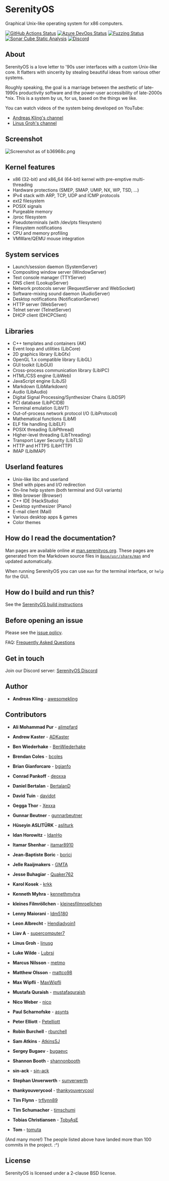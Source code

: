 # SerenityOS

Graphical Unix-like operating system for x86 computers.

[![GitHub Actions Status](https://github.com/SerenityOS/serenity/workflows/Build,%20lint,%20and%20test/badge.svg)](https://github.com/SerenityOS/serenity/actions?query=workflow%3A"Build%2C%20lint%2C%20and%20test")
[![Azure DevOps Status](https://dev.azure.com/SerenityOS/SerenityOS/_apis/build/status/CI?branchName=master)](https://dev.azure.com/SerenityOS/SerenityOS/_build/latest?definitionId=1&branchName=master)
[![Fuzzing Status](https://oss-fuzz-build-logs.storage.googleapis.com/badges/serenity.svg)](https://bugs.chromium.org/p/oss-fuzz/issues/list?sort=-opened&can=1&q=proj:serenity)
[![Sonar Cube Static Analysis](https://sonarcloud.io/api/project_badges/measure?project=SerenityOS_serenity&metric=ncloc)](https://sonarcloud.io/dashboard?id=SerenityOS_serenity)
[![Discord](https://img.shields.io/discord/830522505605283862.svg?logo=discord&logoColor=white&logoWidth=20&labelColor=7289DA&label=Discord&color=17cf48)](https://discord.gg/serenityos)

## About

SerenityOS is a love letter to '90s user interfaces with a custom Unix-like core. It flatters with sincerity by stealing beautiful ideas from various other systems.

Roughly speaking, the goal is a marriage between the aesthetic of late-1990s productivity software and the power-user accessibility of late-2000s \*nix. This is a system by us, for us, based on the things we like.

You can watch videos of the system being developed on YouTube:

* [Andreas Kling's channel](https://youtube.com/andreaskling)
* [Linus Groh's channel](https://youtube.com/linusgroh)

## Screenshot

![Screenshot as of b36968c.png](https://raw.githubusercontent.com/SerenityOS/serenity/master/Meta/screenshot-b36968c.png)

## Kernel features

* x86 (32-bit) and x86_64 (64-bit) kernel with pre-emptive multi-threading
* Hardware protections (SMEP, SMAP, UMIP, NX, WP, TSD, ...)
* IPv4 stack with ARP, TCP, UDP and ICMP protocols
* ext2 filesystem
* POSIX signals
* Purgeable memory
* /proc filesystem
* Pseudoterminals (with /dev/pts filesystem)
* Filesystem notifications
* CPU and memory profiling
* VMWare/QEMU mouse integration

## System services

* Launch/session daemon (SystemServer)
* Compositing window server (WindowServer)
* Text console manager (TTYServer)
* DNS client (LookupServer)
* Network protocols server (RequestServer and WebSocket)
* Software-mixing sound daemon (AudioServer)
* Desktop notifications (NotificationServer)
* HTTP server (WebServer)
* Telnet server (TelnetServer)
* DHCP client (DHCPClient)

## Libraries

* C++ templates and containers (AK)
* Event loop and utilities (LibCore)
* 2D graphics library (LibGfx)
* OpenGL 1.x compatible library (LibGL)
* GUI toolkit (LibGUI)
* Cross-process communication library (LibIPC)
* HTML/CSS engine (LibWeb)
* JavaScript engine (LibJS)
* Markdown (LibMarkdown)
* Audio (LibAudio)
* Digital Signal Processing/Synthesizer Chains (LibDSP)
* PCI database (LibPCIDB)
* Terminal emulation (LibVT)
* Out-of-process network protocol I/O (LibProtocol)
* Mathematical functions (LibM)
* ELF file handling (LibELF)
* POSIX threading (LibPthread)
* Higher-level threading (LibThreading)
* Transport Layer Security (LibTLS)
* HTTP and HTTPS (LibHTTP)
* IMAP (LibIMAP)

## Userland features

* Unix-like libc and userland
* Shell with pipes and I/O redirection
* On-line help system (both terminal and GUI variants)
* Web browser (Browser)
* C++ IDE (HackStudio)
* Desktop synthesizer (Piano)
* E-mail client (Mail)
* Various desktop apps & games
* Color themes

## How do I read the documentation?

Man pages are available online at [man.serenityos.org](https://man.serenityos.org). These pages are generated from the Markdown source files in [`Base/usr/share/man`](https://github.com/SerenityOS/serenity/tree/master/Base/usr/share/man) and updated automatically.

When running SerenityOS you can use `man` for the terminal interface, or `help` for the GUI.

## How do I build and run this?

See the [SerenityOS build instructions](https://github.com/SerenityOS/serenity/blob/master/Documentation/BuildInstructions.md)

## Before opening an issue

Please see the [issue policy](https://github.com/SerenityOS/serenity/blob/master/CONTRIBUTING.md#issue-policy).

FAQ: [Frequently Asked Questions](https://github.com/SerenityOS/serenity/blob/master/Documentation/FAQ.md)

## Get in touch

Join our Discord server: [SerenityOS Discord](https://discord.gg/serenityos)

## Author

* **Andreas Kling** - [awesomekling](https://twitter.com/awesomekling)

## Contributors

* **Ali Mohammad Pur** - [alimpfard](https://github.com/alimpfard)
* **Andrew Kaster** - [ADKaster](https://github.com/ADKaster)

* **Ben Wiederhake** - [BenWiederhake](https://github.com/BenWiederhake)
* **Brendan Coles** - [bcoles](https://github.com/bcoles)
* **Brian Gianforcaro** - [bgianfo](https://github.com/bgianfo)

* **Conrad Pankoff** - [deoxxa](https://github.com/deoxxa)

* **Daniel Bertalan** - [BertalanD](https://github.com/BertalanD)
* **David Tuin** - [davidot](https://github.com/davidot)

* **Gegga Thor** - [Xexxa](https://github.com/Xexxa)
* **Gunnar Beutner** - [gunnarbeutner](https://github.com/gunnarbeutner)

* **Hüseyin ASLITÜRK** - [asliturk](https://github.com/asliturk)

* **Idan Horowitz** - [IdanHo](https://github.com/IdanHo)
* **Itamar Shenhar** - [itamar8910](https://github.com/itamar8910)

* **Jean-Baptiste Boric** - [boricj](https://github.com/boricj)
* **Jelle Raaijmakers** - [GMTA](https://github.com/GMTA)
* **Jesse Buhagiar** - [Quaker762](https://github.com/Quaker762)

* **Karol Kosek** - [krkk](https://github.com/krkk)
* **Kenneth Myhra** - [kennethmyhra](https://github.com/kennethmyhra)
* **kleines Filmröllchen** - [kleinesfilmroellchen](https://github.com/kleinesfilmroellchen)

* **Lenny Maiorani** - [ldm5180](https://github.com/ldm5180)
* **Leon Albrecht** - [Hendiadyoin1](https://github.com/Hendiadyoin1)
* **Liav A** - [supercomputer7](https://github.com/supercomputer7)
* **Linus Groh** - [linusg](https://github.com/linusg)
* **Luke Wilde** - [Lubrsi](https://github.com/Lubrsi)

* **Marcus Nilsson** - [metmo](https://github.com/metmo)
* **Matthew Olsson** - [mattco98](https://github.com/mattco98)
* **Max Wipfli** - [MaxWipfli](https://github.com/MaxWipfli)
* **Mustafa Quraish** - [mustafaquraish](https://github.com/mustafaquraish)

* **Nico Weber** - [nico](https://github.com/nico)

* **Paul Scharnofske** - [asynts](https://github.com/asynts)
* **Peter Elliott** - [Petelliott](https://github.com/Petelliott)

* **Robin Burchell** - [rburchell](https://github.com/rburchell)

* **Sam Atkins** - [AtkinsSJ](https://github.com/AtkinsSJ)
* **Sergey Bugaev** - [bugaevc](https://github.com/bugaevc)
* **Shannon Booth** - [shannonbooth](https://github.com/shannonbooth)
* **sin-ack** - [sin-ack](https://github.com/sin-ack)
* **Stephan Unverwerth** - [sunverwerth](https://github.com/sunverwerth)

* **thankyouverycool** - [thankyouverycool](https://github.com/thankyouverycool)
* **Tim Flynn** - [trflynn89](https://github.com/trflynn89)
* **Tim Schumacher** - [timschumi](https://github.com/timschumi)
* **Tobias Christiansen** - [TobyAsE](https://github.com/TobyAsE)
* **Tom** - [tomuta](https://github.com/tomuta)


(And many more!) The people listed above have landed more than 100 commits in the project. :^)

## License

SerenityOS is licensed under a 2-clause BSD license.
